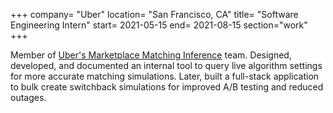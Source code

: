 +++
company= "Uber"
location= "San Francisco, CA"
title= "Software Engineering Intern"
start= 2021-05-15
end= 2021-08-15
section="work"
+++

Member of [Uber's Marketplace Matching Inference](https://www.uber.com/us/en/marketplace/matching/) team. Designed, developed, and documented an internal tool to query live algorithm settings for more accurate matching simulations. Later, built a full-stack application to bulk create switchback simulations for improved A/B testing and reduced outages.